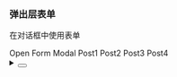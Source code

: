 ### 弹出层表单

在对话框中使用表单

<div class="cell-demo vp-raw">
  <yc-button @click="handleClick">Open Form Modal</yc-button>
  <yc-modal
    v-model:visible="visible"
    title="Modal Form"
    @cancel="handleCancel"
    @before-ok="handleBeforeOk">
    <a-form :model="form">
      <a-form-item
        field="name"
        label="Name">
        <yc-input v-model="form.name" />
      </a-form-item>
      <a-form-item
        field="post"
        label="Post">
        <yc-select v-model="form.post">
          <yc-option value="post1">Post1</yc-option>
          <yc-option value="post2">Post2</yc-option>
          <yc-option value="post3">Post3</yc-option>
          <yc-option value="post4">Post4</yc-option>
        </yc-select>
      </a-form-item>
    </a-form>
  </yc-modal>
</div>

<script setup>
import { reactive, ref } from 'vue';
import { Form as AForm, FormItem as AFormItem } from '@arco-design/web-vue';
const visible = ref(false);
const form = reactive({
  name: '',
  post: '',
});
const handleClick = () => {
  visible.value = true;
};
const handleBeforeOk = (done) => {
  console.log(form);
  window.setTimeout(() => {
    done();
    // prevent close
    // done(false)
  }, 3000);
};
const handleCancel = () => {
  visible.value = false;
};
</script>

<details>
<summary>
 <button class="code-btn"  >
    <icon-code />
 </button>
</summary>

```vue
<template>
  <yc-button @click="handleClick">Open Form Modal</yc-button>
  <yc-modal
    v-model:visible="visible"
    title="Modal Form"
    @cancel="handleCancel"
    @before-ok="handleBeforeOk">
    <a-form :model="form">
      <a-form-item
        field="name"
        label="Name">
        <yc-input v-model="form.name" />
      </a-form-item>
      <a-form-item
        field="post"
        label="Post">
        <yc-select v-model="form.post">
          <yc-option value="post1">Post1</yc-option>
          <yc-option value="post2">Post2</yc-option>
          <yc-option value="post3">Post3</yc-option>
          <yc-option value="post4">Post4</yc-option>
        </yc-select>
      </a-form-item>
    </a-form>
  </yc-modal>
</template>

<script setup>
import { reactive, ref } from 'vue';
const visible = ref(false);
const form = reactive({
  name: '',
  post: '',
});
const handleClick = () => {
  visible.value = true;
};
const handleBeforeOk = (done) => {
  console.log(form);
  window.setTimeout(() => {
    done();
    // prevent close
    // done(false)
  }, 3000);
};
const handleCancel = () => {
  visible.value = false;
};
</script>
```

</details>
